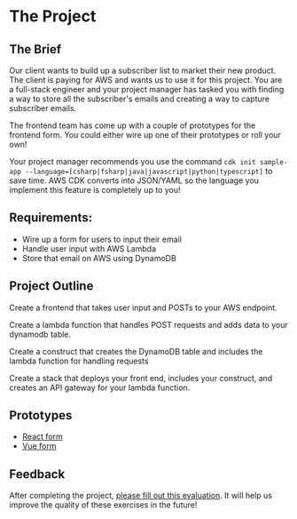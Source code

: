 # The Project

## The Brief

Our client wants to build up a subscriber list to market their new product. The client is paying for AWS and wants us to use it for this project. You are a full-stack engineer and your project manager has tasked you with finding a way to store all the subscriber's emails and creating a way to capture subscriber emails.

The frontend team has come up with a couple of prototypes for the frontend form. You could either wire up one of their prototypes or roll your own!

Your project manager recommends you use the command `cdk init sample-app --language=[csharp|fsharp|java|javascript|python|typescript]` to save time. AWS CDK converts into JSON/YAML so the language you implement this feature is completely up to you!

## Requirements:

- Wire up a form for users to input their email
- Handle user input with AWS Lambda
- Store that email on AWS using DynamoDB

## Project Outline

Create a frontend that takes user input and POSTs to your AWS endpoint.

Create a lambda function that handles POST requests and adds data to your dynamodb table. 

Create a construct that creates the DynamoDB table and includes the lambda function for handling requests

Create a stack that deploys your front end, includes your construct, and creates an API gateway for your lambda function.

## Prototypes

- [React form](https://codesandbox.io/s/nervous-lalande-m9xgb?file=/src/App.js)
- [Vue form](https://github.com/Creeland/AWS-CDK-Vue-Frontend)

## Feedback

After completing the project, [please fill out this evaluation](https://airtable.com/embed/shrThRDOgN2BX3tMt?backgroundColor=blue). It will help us improve the quality of these exercises in the future!
